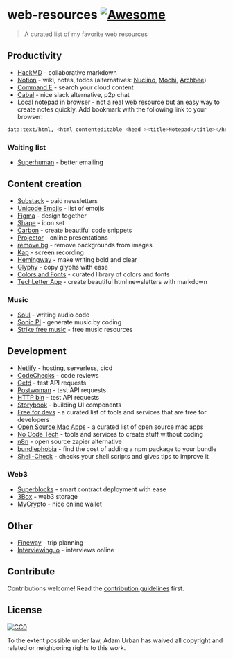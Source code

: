 # web-resources [![Awesome](https://awesome.re/badge.svg)](https://awesome.re)

> A curated list of my favorite web resources

## Productivity

- [HackMD](https://hackmd.io/) - collaborative markdown
- [Notion](https://www.notion.so) - wiki, notes, todos (alternatives: [Nuclino](https://www.nuclino.com/), [Mochi](https://mochi.cards), [Archbee](https://archbee.io))
- [Command E](https://getcommande.com/) - search your cloud content
- [Cabal](https://cabal.chat/) - nice slack alternative, p2p chat
- Local notepad in browser - not a real web resource but an easy way to create notes quickly. Add bookmark with the following link to your browser:

```bash
data:text/html, <html contenteditable <head ><title>Notepad</title></head></html>
```

### Waiting list

- [Superhuman](https://superhuman.com/) - better emailing

## Content creation

- [Substack](https://substack.com/) - paid newsletters
- [Unicode Emojis](http://unicode.org/emoji/charts/full-emoji-list.html) - list of emojis
- [Figma](https://www.figma.com/) - design together
- [Shape](https://shape.so/) - icon set
- [Carbon](https://carbon.now.sh/) - create beautiful code snippets
- [Projector](https://projector.com/) - online presentations
- [remove bg](https://www.remove.bg/) - remove backgrounds from images
- [Kap](https://getkap.co/) - screen recording
- [Hemingway](http://www.hemingwayapp.com/) - make writing bold and clear
- [Glyphy](https://www.glyphy.io/) - copy glyphs with ease
- [Colors and Fonts](https://www.colorsandfonts.com/) - curated library of colors and fonts
- [TechLetter App](https://techletter.app/) - create beautiful html newsletters with markdown

### Music

- [Soul](https://soul.dev/) - writing audio code
- [Sonic PI](https://sonic-pi.net/) - generate music by coding
- [Strike free music](https://strikefreemusic.com/) - free music resources

## Development

- [Netlify](https://www.netlify.com) - hosting, serverless, cicd
- [CodeChecks](https://www.codechecks.io/) - code reviews
- [Getd](https://getd.io/) - test API requests
- [Postwoman](https://postwoman.io/) - test API requests
- [HTTP bin](https://httpbin.org) - test API requests
- [Storybook](https://storybook.js.org/) - building UI components
- [Free for devs](https://free-for.dev/#/) - a curated list of tools and services that are free for developers
- [Open Source Mac Apps](https://github.com/serhii-londar/open-source-mac-os-apps/blob/master/README.md) - a curated list of open source mac apps
- [No Code Tech](https://www.nocode.tech/) - tools and services to create stuff without coding
- [n8n](https://n8n.io/) - open source zapier alternative
- [bundlephobia](https://bundlephobia.com/) - find the cost of adding a npm package to your bundle
- [Shell-Check](https://www.shellcheck.net/) - checks your shell scripts and gives tips to improve it

### Web3

- [Superblocks](https://superblocks.com/) - smart contract deployment with ease
- [3Box](https://3box.io/) - web3 storage
- [MyCrypto](https://beta.mycrypto.com/home) - nice online wallet

## Other

- [Fineway](https://www.fineway.de/) - trip planning
- [Interviewing.io](https://interviewing.io/) - interviews online

## Contribute

Contributions welcome! Read the [contribution guidelines](contributing.md) first.


## License

[![CC0](https://mirrors.creativecommons.org/presskit/buttons/88x31/svg/cc-zero.svg)](https://creativecommons.org/publicdomain/zero/1.0)

To the extent possible under law, Adam Urban has waived all copyright and
related or neighboring rights to this work.
